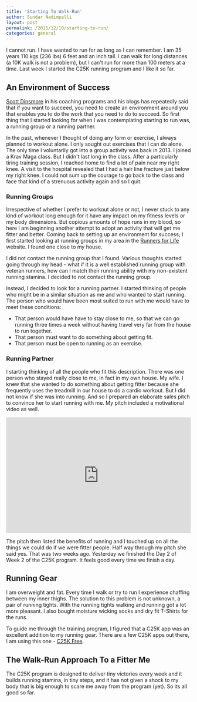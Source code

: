 ```yaml
---
title: 'Starting To Walk-Run'
author: Sundar Nadimpalli
layout: post
permalink: /2015/12/10/starting-to-run/
categories: general
---
```


I cannot run. I have wanted to run for as long as I can remember. I am 35 years 110 kgs (236 lbs) 6 feet and an inch tall. I can walk for long distances (a 10K walk is not a problem), but I can't run for more than 100 meters at a time. Last week I started the C25K running program and I like it so far. 

## An Environment of Success

[Scott Dinsmore](http://liveyourlegend.net/about-scott-dinsmore/) in his coaching programs and his blogs has repeatedly said that if you want to succeed, you need to create an environment around you that enables you to do the work that you need to do to succeed. So first thing that I started looking for when I was contemplating starting to run was, a running group or a running partner. 

In the past, whenever I thought of doing any form or exercise, I always planned to workout alone. I only sought out exercises that I can do alone. The only time I voluntarily got into a group activity was back in 2013. I joined a Krav Maga class. But I didn't last long in the class. After a particularly tiring training session, I reached home to find a lot of pain near my right knee. A visit to the hospital revealed that I had a hair line fracture just below my right knee. I could not sum up the courage to go back to the class and face that kind of a strenuous activity again and so I quit. 

### Running Groups

Irrespective of whether I prefer to workout alone or not, I never stuck to any kind of workout long enough for it have any impact on my fitness levels or my body dimensions. But copious amounts of hope runs in my blood, so here I am beginning another attempt to adopt an activity that will get me fitter and better. Coming back to setting up an environment for success; I first started looking at running groups in my area in the [Runners for Life](http://runnersforlife.com/page/training-in-bangalore) website. I found one close to my house. 

I did not contact the running group that I found. Various thoughts started going through my head - what if it is a well established running group with veteran runners, how can I match their running ability with my non-existent running stamina. I decided to not contact the running group. 

Instead, I decided to look for a running partner. I started thinking of people who might be in a similar situation as me and who wanted to start running. The person who would have been most suited to run with me would have to meet these conditions: 

- That person would have have to stay close to me, so that we can go running three times a week without having travel very far from the house to run together. 
- That person must want to do something about getting fit. 
- That person must be open to running as an exercise.

### Running Partner

I starting thinking of all the people who fit this description. There was one person who stayed really close to me, in fact in my own house. My wife. I knew that she wanted to do something about getting fitter because she frequently uses the treadmill in our house to do a cardio workout. But I did not know if she was into running. And so I prepared an elaborate sales pitch to convince her to start running with me. My pitch included a motivational video as well. 

<iframe width="100%" height="315" src="https://www.youtube.com/embed/8SbXgQqbOoU" frameborder="0" allowfullscreen></iframe>

The pitch then listed the benefits of running and I touched up on all the things we could do if we were fitter people. Half way through my pitch she said yes. That was two weeks ago. Yesterday we finished the Day 2 of Week 2 of the C25K program. It feels good every time we finish a day. 

## Running Gear

I am overweight and fat. Every time I walk or try to run I experience chaffing between my inner thighs. The solution to this problem is not unknown, a pair of running tights. With the running tights walking and running got a lot more pleasant. I also bought moisture wicking socks and dry fit T-Shirts for the runs. 

To guide me through the training program, I figured that a C25K app was an excellent addition to my running gear. There are a few C25K apps out there, I am using this one - [C25K Free](http://c25kfree.com). 

## The Walk-Run Approach To a Fitter Me

The C25K program is designed to deliver tiny victories every week and it builds running stamina, in tiny steps, and it has not given a shock to my body that is big enough to scare me away from the program (yet). So its all good so far. 
